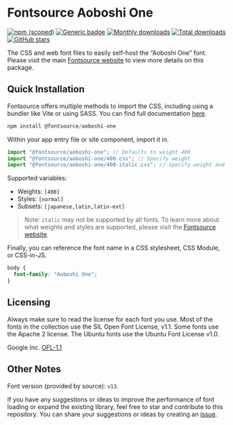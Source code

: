 # Fontsource Aoboshi One

[![npm (scoped)](https://img.shields.io/npm/v/@fontsource/aoboshi-one?color=brightgreen)](https://www.npmjs.com/package/@fontsource/aoboshi-one) [![Generic badge](https://img.shields.io/badge/fontsource-passing-brightgreen)](https://github.com/fontsource/fontsource) [![Monthly downloads](https://badgen.net/npm/dm/@fontsource/aoboshi-one)](https://github.com/fontsource/fontsource) [![Total downloads](https://badgen.net/npm/dt/@fontsource/aoboshi-one)](https://github.com/fontsource/fontsource) [![GitHub stars](https://img.shields.io/github/stars/fontsource/fontsource.svg?style=social&label=Star)](https://github.com/fontsource/fontsource/stargazers)

The CSS and web font files to easily self-host the “Aoboshi One” font. Please visit the main [Fontsource website](https://fontsource.org/fonts/aoboshi-one) to view more details on this package.

## Quick Installation

Fontsource offers multiple methods to import the CSS, including using a bundler like Vite or using SASS. You can find full documentation [here](https://fontsource.org/docs/getting-started/introduction).

```javascript
npm install @fontsource/aoboshi-one
```

Within your app entry file or site component, import it in.

```javascript
import "@fontsource/aoboshi-one"; // Defaults to weight 400
import "@fontsource/aoboshi-one/400.css"; // Specify weight
import "@fontsource/aoboshi-one/400-italic.css"; // Specify weight and style
```

Supported variables:
- Weights: `[400]`
- Styles: `[normal]`
- Subsets: `[japanese,latin,latin-ext]`

> Note: `italic` may not be supported by all fonts. To learn more about what weights and styles are supported, please visit the [Fontsource website](https://fontsource.org/fonts/aoboshi-one).

Finally, you can reference the font name in a CSS stylesheet, CSS Module, or CSS-in-JS.

```css
body {
  font-family: "Aoboshi One";
}
```

## Licensing
Always make sure to read the license for each font you use. Most of the fonts in the collection use the SIL Open Font License, v1.1. Some fonts use the Apache 2 license. The Ubuntu fonts use the Ubuntu Font License v1.0.

Google Inc.
[OFL-1.1](http://scripts.sil.org/OFL)

## Other Notes
Font version (provided by source): `v13`.

If you have any suggestions or ideas to improve the performance of font loading or expand the existing library, feel free to star and contribute to this repository. You can share your suggestions or ideas by creating an [issue](https://github.com/fontsource/fontsource/issues).